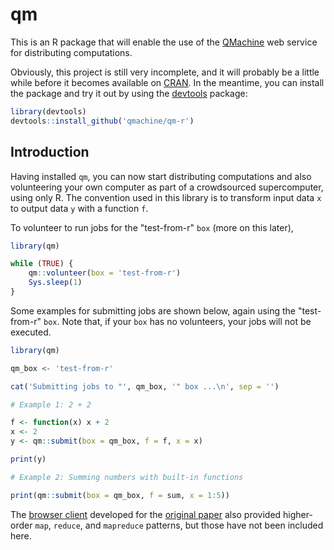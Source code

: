 qm
==

This is an R package that will enable the use of the
[QMachine](https://www.qmachine.org) web service for distributing computations.

Obviously, this project is still very incomplete, and it will probably be a
little while before it becomes available on [CRAN](http://cran.r-project.org).
In the meantime, you can install the package and try it out by using the
[devtools](https://github.com/hadley/devtools) package:

```r
library(devtools)
devtools::install_github('qmachine/qm-r')
```


Introduction
------------

Having installed `qm`, you can now start distributing computations and also
volunteering your own computer as part of a crowdsourced supercomputer, using
only R. The convention used in this library is to transform input data `x` to
output data `y` with a function `f`.

To volunteer to run jobs for the "test-from-r" `box` (more on this later), 

```r
library(qm)

while (TRUE) {
    qm::volunteer(box = 'test-from-r')
    Sys.sleep(1)
}
```


Some examples for submitting jobs are shown below, again using the
"test-from-r" `box`. Note that, if your `box` has no volunteers, your jobs will
not be executed.

```r
library(qm)

qm_box <- 'test-from-r'

cat('Submitting jobs to "', qm_box, '" box ...\n', sep = '')

# Example 1: 2 + 2

f <- function(x) x + 2
x <- 2
y <- qm::submit(box = qm_box, f = f, x = x)

print(y)

# Example 2: Summing numbers with built-in functions

print(qm::submit(box = qm_box, f = sum, x = 1:5))
```

The [browser client](https://github.com/qmachine/qm-browser-client) developed
for the  [original paper](http://www.biomedcentral.com/1471-2105/15/176) also
provided higher-order `map`, `reduce`, and `mapreduce` patterns, but those have
not been included here.

